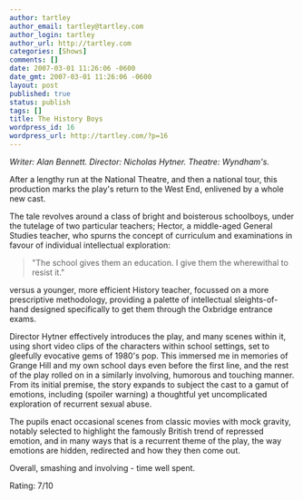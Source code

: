 ```yaml
---
author: tartley
author_email: tartley@tartley.com
author_login: tartley
author_url: http://tartley.com
categories: [Shows]
comments: []
date: 2007-03-01 11:26:06 -0600
date_gmt: 2007-03-01 11:26:06 -0600
layout: post
published: true
status: publish
tags: []
title: The History Boys
wordpress_id: 16
wordpress_url: http://tartley.com/?p=16
---
```


*Writer: Alan Bennett.
Director: Nicholas Hytner.
Theatre: Wyndham's.*

After a lengthy run at the National Theatre, and then a national tour,
this production marks the play's return to the West End, enlivened by a
whole new cast.

The tale revolves around a class of bright and boisterous schoolboys,
under the tutelage of two particular teachers; Hector, a middle-aged
General Studies teacher, who spurns the concept of curriculum and
examinations in favour of individual intellectual exploration:

> "The school gives them an education. I give them the wherewithal to
> resist it."

versus a younger, more efficient History teacher, focussed on a more
prescriptive methodology, providing a palette of intellectual
sleights-of-hand designed specifically to get them through the Oxbridge
entrance exams.

Director Hytner effectively introduces the play, and many scenes within
it, using short video clips of the characters within school settings,
set to gleefully evocative gems of 1980's pop. This immersed me in
memories of Grange Hill and my own school days even before the first
line, and the rest of the play rolled on in a similarly involving,
humorous and touching manner. From its initial premise, the story
expands to subject the cast to a gamut of emotions, including (spoiler
warning) a thoughtful yet uncomplicated exploration of recurrent sexual
abuse.

The pupils enact occasional scenes from classic movies with mock
gravity, notably selected to highlight the famously British trend of
repressed emotion, and in many ways that is a recurrent theme of the
play, the way emotions are hidden, redirected and how they then come
out.

Overall, smashing and involving - time well spent.

Rating: 7/10
